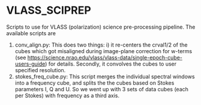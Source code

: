 # VLASS_SCIPREP
Scripts to use for VLASS (polarization) science pre-processing pipeline. The available scripts are 
  1. conv_align.py: This does two things: i) it re-centers the crval1/2 of the cubes which got misaligned
     during image-plane correction for w-terms (see https://science.nrao.edu/vlass/vlass-data/single-epoch-cube-users-guide)
     for details. Secondly, it convolves the cubes to user specified resolution.
  2. stokes_freq_cube.py: This script merges the individual spectral windows into a frequency cube, and splits the
     the cubes based on Stokes parameters I, Q and U. So we went up with 3 sets of data cubes (each per Stokes)
     with frequency as a third axis.
